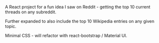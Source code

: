 A React project for a fun idea I saw on Reddit - getting the top 10 current threads on any subreddit. 

Further expanded to also include the top 10 Wikipedia entries on any given topic. 

Minimal CSS - will refactor with react-bootstrap / Material UI.
